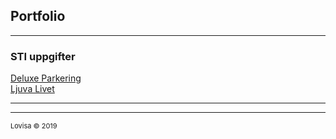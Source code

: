 ## Portfolio

---

### STI uppgifter

[Deluxe Parkering](/Deluxe-Parkering)<br>
<a href="https://github.com/lovisa/Ljuva-Livet">Ljuva Livet</a><br>

---






---
<p style="font-size:11px">Lovisa © 2019</p>
